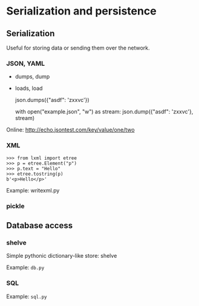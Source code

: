 # Serialization and persistence

## Serialization

Useful for storing data or sending them over the network.

### JSON, YAML

  * dumps, dump
  * loads, load

    json.dumps({"asdf": 'zxxvc'})

    with open("example.json", "w") as stream:
        json.dump({"asdf": 'zxxvc'}, stream)

Online: http://echo.jsontest.com/key/value/one/two

### XML

    >>> from lxml import etree
    >>> p = etree.Element("p")
    >>> p.text = "Hello"
    >>> etree.tostring(p)
    b'<p>Hello</p>'

Example: writexml.py

<!---
TODO: readxml.py
TODO: make the examples full read+write examples with open files and stuff like that
-->

### pickle

## Database access

### shelve

Simple pythonic dictionary-like store: shelve

Example: `db.py`

### SQL

Example: `sql.py`
